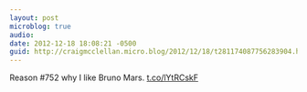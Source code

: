 ```yaml
---
layout: post
microblog: true
audio: 
date: 2012-12-18 18:08:21 -0500
guid: http://craigmcclellan.micro.blog/2012/12/18/t281174087756283904.html
---
```

Reason #752 why I like Bruno Mars. [t.co/lYtRCskF](http://t.co/lYtRCskF)

